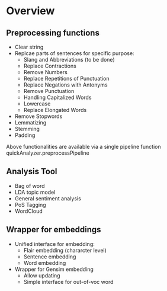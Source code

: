 # Overview

## Preprocessing functions
* Clear string
* Replcae parts of sentences for specific purpose:
	* Slang and Abbreviations (to be done)
	* Replace Contractions
	* Remove Numbers
	* Replace Repetitions of Punctuation
	* Replace Negations with Antonyms
	* Remove Punctuation
	* Handling Capitalized Words
	* Lowercase
	* Replace Elongated Words
* Remove Stopwords 
* Lemmatizing 
* Stemming
* Padding

Above functionalities are available via a single pipeline function quickAnalyzer.preprocessPipeline

## Analysis Tool
* Bag of word
* LDA topic model
* General sentiment analysis
* PoS Tagging
* WordCloud

## Wrapper for embeddings
* Unified interface for embedding:
	* Flair embedding (chararcter level)
	* Sentence embedding
	* Word embedding
* Wrapper for Gensim embedding
	* Allow updating
	* Simple interface for out-of-voc word



